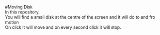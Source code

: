 #Moving Disk<br>
In this repository,<br>
You will find a small disk at the centre of the screen and it will do to and fro motion <br>
On click it will move and on every second click it will stop.
